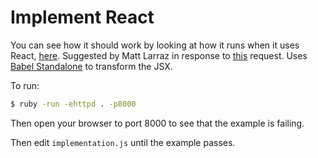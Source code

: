 Implement React
===============

You can see how it should work by looking at how it runs when it uses React, [here](https://codepen.io/gaearon/pen/gWWZgR).
Suggested by Matt Larraz in response to [this](https://twitter.com/josh_cheek/status/894045555617345536) request.
Uses [Babel Standalone](https://github.com/babel/babel-standalone) to transform the JSX.

To run:

```sh
$ ruby -run -ehttpd . -p8000
```

Then open your browser to port 8000 to see that the example is failing.

Then edit `implementation.js` until the example passes.
